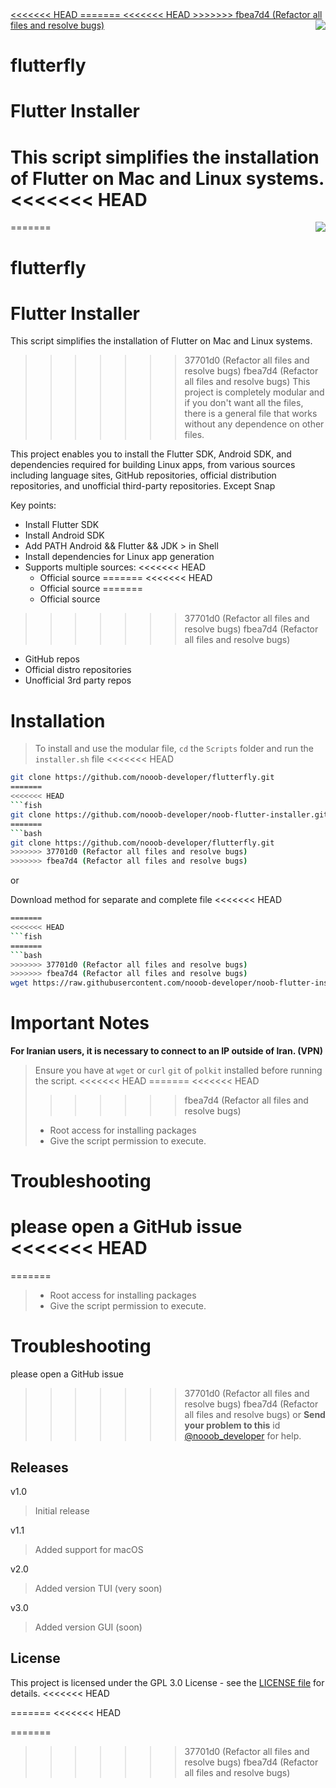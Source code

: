 <a href="https://github.com/nooob-developer/logo/blob/main/flutterfly/flutterfly-git.jpg">
<<<<<<< HEAD
=======
<<<<<<< HEAD
>>>>>>> fbea7d4 (Refactor all files and resolve bugs)
  <img src="https://github.com/nooob-developer/flutterfly/assets/87908673/ef8e6e65-5c3f-4381-aac8-4320d75d848d" align="right"> 
</a>

# flutterfly 

# Flutter Installer

This script simplifies the installation of Flutter on Mac and Linux systems. 
<<<<<<< HEAD
=======
=======
  <img src="https://github.com/nooob-developer/flutterfly/assets/87908673/ef8e6e65-5c3f-4381-aac8-4320d75d848d" align="right">
</a>

# flutterfly

# Flutter Installer

This script simplifies the installation of Flutter on Mac and Linux systems.
>>>>>>> 37701d0 (Refactor all files and resolve bugs)
>>>>>>> fbea7d4 (Refactor all files and resolve bugs)
This project is completely modular and if you don't want all the files, there is a general file that works without any dependence on other files.

This project enables you to install the Flutter SDK, Android SDK, and dependencies required for building Linux apps, from various sources including language sites, GitHub repositories, official distribution repositories, and unofficial third-party repositories. Except Snap

Key points:
- Install Flutter SDK
- Install Android SDK
- Add PATH Android && Flutter && JDK > in Shell
- Install dependencies for Linux app generation
- Supports multiple sources:
<<<<<<< HEAD
  - Official source 
=======
<<<<<<< HEAD
  - Official source 
=======
  - Official source
>>>>>>> 37701d0 (Refactor all files and resolve bugs)
>>>>>>> fbea7d4 (Refactor all files and resolve bugs)
  - GitHub repos
  - Official distro repositories
  - Unofficial 3rd party repos

# Installation
> To install and use the modular file, `cd` the `Scripts` folder and run the ```installer.sh``` file
<<<<<<< HEAD
```bash
git clone https://github.com/nooob-developer/flutterfly.git
=======
<<<<<<< HEAD
```fish
git clone https://github.com/nooob-developer/noob-flutter-installer.git
=======
```bash
git clone https://github.com/nooob-developer/flutterfly.git
>>>>>>> 37701d0 (Refactor all files and resolve bugs)
>>>>>>> fbea7d4 (Refactor all files and resolve bugs)
```
or

Download method for separate and complete file
<<<<<<< HEAD
```bash
=======
<<<<<<< HEAD
```fish
=======
```bash
>>>>>>> 37701d0 (Refactor all files and resolve bugs)
>>>>>>> fbea7d4 (Refactor all files and resolve bugs)
wget https://raw.githubusercontent.com/nooob-developer/noob-flutter-installer/main/noob-flutter-full-installer.sh
```

# Important Notes
**For Iranian users, it is necessary to connect to an IP outside of Iran. (VPN)**
> Ensure you have at `wget` or `curl` `git` of `polkit` installed before running the script.
<<<<<<< HEAD
=======
<<<<<<< HEAD
>>>>>>> fbea7d4 (Refactor all files and resolve bugs)
> - Root access for installing packages 
>  - Give the script permission to execute.

# Troubleshooting
please open a GitHub issue 
<<<<<<< HEAD
=======
=======
> - Root access for installing packages
>  - Give the script permission to execute.

# Troubleshooting
please open a GitHub issue
>>>>>>> 37701d0 (Refactor all files and resolve bugs)
>>>>>>> fbea7d4 (Refactor all files and resolve bugs)
or
**Send your problem to this** id [@nooob_developer](https://t.me/Nooob_developer "Telegram") for help.

## Releases

v1.0

> Initial release

v1.1

 > Added support for macOS

v2.0

 > Added version TUI (very soon)

v3.0

 > Added version GUI (soon)

## License

This project is licensed under the GPL 3.0 License - see the [LICENSE file](https://codeberg.org/nooob-developer/flutterfly/src/branch/main/LICENSE) for details.
<<<<<<< HEAD

=======
<<<<<<< HEAD

=======
>>>>>>> 37701d0 (Refactor all files and resolve bugs)
>>>>>>> fbea7d4 (Refactor all files and resolve bugs)



